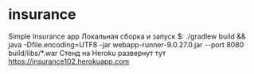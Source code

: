 # insurance
Simple Insurance app
Локальная сборка и запуск $: ./gradlew build && java -Dfile.encoding=UTF8 -jar webapp-runner-9.0.27.0.jar --port 8080 build/libs/*.war
Стенд на Heroku развернут тут https://insurance102.herokuapp.com